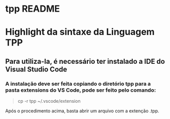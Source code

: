 # tpp README

# Highlight da sintaxe da Linguagem TPP

## Para utiliza-la, é necessário ter instalado a IDE do Visual Studio Code

### A instalação deve ser feita copiando o diretório tpp para a pasta extensions do VS Code, pode ser feito pelo comando:

> cp -r tpp ~/.vscode/extension

Após o procedimento acima, basta abrir um arquivo com a extenção .tpp.

